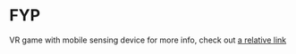 # FYP
VR game with mobile sensing device
for more info, check out [a relative link](https://github.com/seanpanpan321/FYP/blob/main/FYP%20Proposal.pdf)
